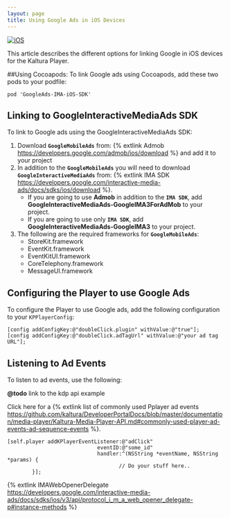 ```yaml
---
layout: page
title: Using Google Ads in iOS Devices
---
```


[![iOS](https://img.shields.io/badge/iOS-Supported-green.svg)](https://github.com/kaltura/player-sdk-native-ios) 

This article describes the different options for linking Google in iOS devices for the Kaltura Player.

##Using Cocoapods:
To link Google ads using Cocoapods, add these two pods to your podfile:

```
pod 'GoogleAds-IMA-iOS-SDK'

```

## Linking to GoogleInteractiveMediaAds SDK
To link to Google ads using the GoogleInteractiveMediaAds SDK:
 1. Download **`GoogleMobileAds`** from: {% extlink Admob https://developers.google.com/admob/ios/download %} and add it to your project
 2. In addition to the **`GoogleMobileAds`** you will need to download **`GoogleInteractiveMediaAds`** from: {% extlink IMA SDK https://developers.google.com/interactive-media-ads/docs/sdks/ios/download %}.
	- If you are going to use **Admob** in addition to the **`IMA SDK`**, add **GoogleInteractiveMediaAds-GoogleIMA3ForAdMob** to your project.
	- If you are going to use only **`IMA SDK`**, add **GoogleInteractiveMediaAds-GoogleIMA3** to your project.
 3. The following are the required frameworks for **`GoogleMobileAds`**:
	- StoreKit.framework
	- EventKit.framework
	- EventKitUI.framework
	- CoreTelephony.framework
	- MessageUI.framework


## Configuring the Player to use Google Ads

To configure the Player to use Google ads, add the following configuration to your `KPPlayerConfig`:

```
[config addConfigKey:@"doubleClick.plugin" withValue:@"true"];
[config addConfigKey:@"doubleClick.adTagUrl" withValue:@"your ad tag URL"];
```

## Listening to Ad Events

To listen to ad events, use the following:

**@todo** link to the kdp api example

Click here for a {% extlink list of commonly used Pplayer ad events https://github.com/kaltura/DeveloperPortalDocs/blob/master/documentation/media-player/Kaltura-Media-Player-API.md#commonly-used-player-ad-events-ad-sequence-events %}.

```
[self.player addKPlayerEventListener:@"adClick"
                             eventID:@"some_id"
                             handler:^(NSString *eventName, NSString *params) {
            						// Do your stuff here..
        }];
```

{% extlink IMAWebOpenerDelegate https://developers.google.com/interactive-media-ads/docs/sdks/ios/v3/api/protocol_i_m_a_web_opener_delegate-p#instance-methods %}

